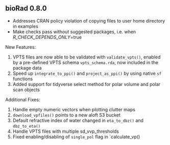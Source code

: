 ## bioRad 0.8.0 

* Addresses CRAN policy violation of copying files to user home directory in examples
* Make checks pass without suggested packages, i.e. when _R_CHECK_DEPENDS_ONLY_=true

New Features:
1. VPTS files are now able to be validated with `validate_vpts()`, enabled by a pre-defined VPTS schema `vpts_schema.rda`, now included in the package data
2. Speed up `integrate_to_ppi()` and `project_as_ppi()` by using native `sf` functions
3. Added support for tidyverse select method for polar volume and polar scan objects

Additional Fixes:
1. Handle empty numeric vectors when plotting clutter maps
2. `download_vpfiles()` points to a new aloft S3 bucket
3. Default refractive index of water changed in `eta_to_dbz()` and `dbz_to_eta()`
4. Handle VPTS files with multiple sd_vvp_thresholds
5. Fixed enabling/disabling of `single_pol` flag in `calculate_vp()
